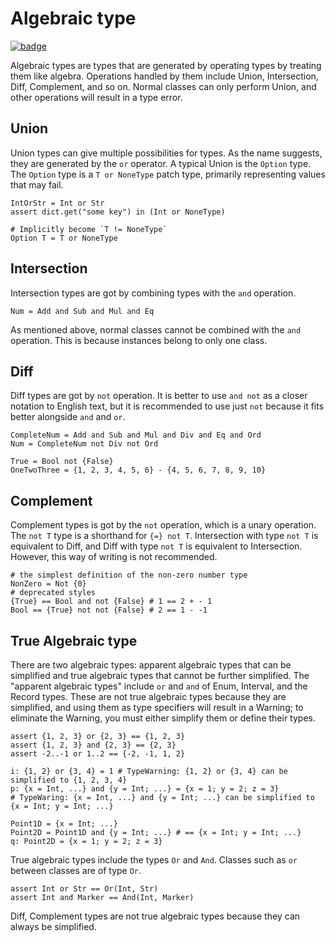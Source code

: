 # Algebraic type

[![badge](https://img.shields.io/endpoint.svg?url=https%3A%2F%2Fgezf7g7pd5.execute-api.ap-northeast-1.amazonaws.com%2Fdefault%2Fsource_up_to_date%3Fowner%3Derg-lang%26repos%3Derg%26ref%3Dmain%26path%3Ddoc/EN/syntax/type/13_algebraic.md%26commit_hash%3D2f89a30335024a46ec0b3f6acc6d5a4b8238b7b0)](https://gezf7g7pd5.execute-api.ap-northeast-1.amazonaws.com/default/source_up_to_date?owner=erg-lang&repos=erg&ref=main&path=doc/EN/syntax/type/13_algebraic.md&commit_hash=2f89a30335024a46ec0b3f6acc6d5a4b8238b7b0)

Algebraic types are types that are generated by operating types by treating them like algebra.
Operations handled by them include Union, Intersection, Diff, Complement, and so on.
Normal classes can only perform Union, and other operations will result in a type error.

## Union

Union types can give multiple possibilities for types. As the name suggests, they are generated by the `or` operator.
A typical Union is the `Option` type. The `Option` type is a `T or NoneType` patch type, primarily representing values that may fail.


```erg
IntOrStr = Int or Str
assert dict.get("some key") in (Int or NoneType)

# Implicitly become `T != NoneType`
Option T = T or NoneType
```

## Intersection

Intersection types are got by combining types with the `and` operation.

```erg
Num = Add and Sub and Mul and Eq
```

As mentioned above, normal classes cannot be combined with the `and` operation. This is because instances belong to only one class.

## Diff

Diff types are got by `not` operation.
It is better to use `and not` as a closer notation to English text, but it is recommended to use just `not` because it fits better alongside `and` and `or`.

```erg
CompleteNum = Add and Sub and Mul and Div and Eq and Ord
Num = CompleteNum not Div not Ord

True = Bool not {False}
OneTwoThree = {1, 2, 3, 4, 5, 6} - {4, 5, 6, 7, 8, 9, 10}
```

## Complement

Complement types is got by the `not` operation, which is a unary operation. The `not T` type is a shorthand for `{=} not T`.
Intersection with type `not T` is equivalent to Diff, and Diff with type `not T` is equivalent to Intersection.
However, this way of writing is not recommended.

```erg
# the simplest definition of the non-zero number type
NonZero = Not {0}
# deprecated styles
{True} == Bool and not {False} # 1 == 2 + - 1
Bool == {True} not not {False} # 2 == 1 - -1
```

## True Algebraic type

There are two algebraic types: apparent algebraic types that can be simplified and true algebraic types that cannot be further simplified.
The "apparent algebraic types" include `or` and `and` of Enum, Interval, and the Record types.
These are not true algebraic types because they are simplified, and using them as type specifiers will result in a Warning; to eliminate the Warning, you must either simplify them or define their types.

```erg
assert {1, 2, 3} or {2, 3} == {1, 2, 3}
assert {1, 2, 3} and {2, 3} == {2, 3}
assert -2..-1 or 1..2 == {-2, -1, 1, 2}

i: {1, 2} or {3, 4} = 1 # TypeWarning: {1, 2} or {3, 4} can be simplified to {1, 2, 3, 4}
p: {x = Int, ...} and {y = Int; ...} = {x = 1; y = 2; z = 3}
# TypeWaring: {x = Int, ...} and {y = Int; ...} can be simplified to {x = Int; y = Int; ...}

Point1D = {x = Int; ...}
Point2D = Point1D and {y = Int; ...} # == {x = Int; y = Int; ...}
q: Point2D = {x = 1; y = 2; z = 3}
```

True algebraic types include the types `Or` and `And`. Classes such as `or` between classes are of type `Or`.

```erg
assert Int or Str == Or(Int, Str)
assert Int and Marker == And(Int, Marker)
```

Diff, Complement types are not true algebraic types because they can always be simplified.
